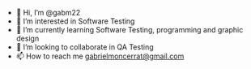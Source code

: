 - 👋 Hi, I’m @gabm22
- 👀 I’m interested in Software Testing
- 🌱 I’m currently learning Software Testing, programming and graphic design
- 💞️ I’m looking to collaborate in QA Testing 
- 📫 How to reach me gabrielmoncerrat@gmail.com

<!---
gabm22/gabm22 is a ✨ special ✨ repository because its `README.md` (this file) appears on your GitHub profile.
You can click the Preview link to take a look at your changes.
--->
